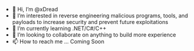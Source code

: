 - 👋 Hi, I’m @xDread
- 👀 I’m interested in reverse engineering malicious programs, tools, and payloads to increase security and prevent future exploitations
- 🌱 I’m currently learning .NET/C#/C++
- 💞️ I’m looking to collaborate on anything to build more experience  
- 📫 How to reach me ... Coming Soon

<!---
xDread/xDread is a ✨ special ✨ repository because its `README.md` (this file) appears on your GitHub profile.
You can click the Preview link to take a look at your changes.
--->
